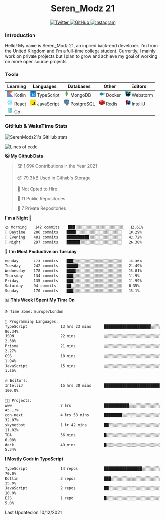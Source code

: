 <div align="center">
  <h1>Seren_Modz 21</h1>
  <a href="https://twitter.com/SerenModz21">
    <img alt="Twitter" src="https://img.shields.io/badge/twitter%20-%231DA1F2.svg?&style=for-the-badge&logo=Twitter&logoColor=white">
  </a>
  <a href="https://github.com/SerenModz21">
    <img alt="GitHub" src="https://img.shields.io/badge/github%20-%23121011.svg?&style=for-the-badge&logo=github&logoColor=white">
  </a>
  <a href="https://www.instagram.com/serenmodz21">
    <img alt="Instagram" src="https://img.shields.io/badge/instagram%20-%23E4405F.svg?&style=for-the-badge&logo=Instagram&logoColor=white">
  </a>
</div>

### Introduction

Hello! My name is Seren_Modz 21, an inpired back-end developer. I'm from the United Kingdom and I'm a full-time college student. Currently, I mainly work on private projects but I plan to grow and achieve my goal of working on more open source projects. 

### Tools

 **Learning**                                        | **Languages**                                               | **Databases**                                               | **Other**                                           | **Editors**                                                  
-----------------------------------------------------|-------------------------------------------------------------|-------------------------------------------------------------|-----------------------------------------------------|--------------------------------------------------------------
 <img width="19px" src="./assets/kotlin.svg"> Kotlin | <img width="19px" src="./assets/typescript.svg"> TypeScript | <img width="19px" src="./assets/mongodb.svg"> MongoDB       | <img width="19px" src="./assets/docker.svg"> Docker | <img width="19px" src="./assets/webstorm.svg"> Webstorm      
 <img width="19px" src="./assets/react.svg"> React   | <img width="19px" src="./assets/javascript.svg"> JavaScript | <img width="19px" src="./assets/postgresql.svg"> PostgreSQL | <img width="19px" src="./assets/redis.svg"> Redis   | <img width="19px" src="./assets/intellij-idea.svg"> IntelliJ
 <img width="19px" src="./assets/go.svg"> Go         |                                                             |                                                             |                                                     |                                                                                                               

### GitHub & WakaTime Stats

![SerenModz21's GitHub stats](https://github-readme-stats.vercel.app/api?username=SerenModz21&show_icons=true&theme=dark)

<!--START_SECTION:waka-->
![Lines of code](https://img.shields.io/badge/From%20Hello%20World%20I%27ve%20Written-47740%20lines%20of%20code-blue)

**🐱 My Github Data** 

> 🏆 1,696 Contributions in the Year 2021
 > 
> 📦 79.3 kB Used in Github's Storage 
 > 
> 🚫 Not Opted to Hire
 > 
> 📜 11 Public Repositories 
 > 
> 🔑 7 Private Repositories  
 > 
**I'm a Night 🦉** 

```text
🌞 Morning    142 commits    ███░░░░░░░░░░░░░░░░░░░░░░   12.61% 
🌆 Daytime    206 commits    ████░░░░░░░░░░░░░░░░░░░░░   18.29% 
🌃 Evening    481 commits    ██████████░░░░░░░░░░░░░░░   42.72% 
🌙 Night      297 commits    ██████░░░░░░░░░░░░░░░░░░░   26.38%

```
📅 **I'm Most Productive on Tuesday** 

```text
Monday       173 commits    ███░░░░░░░░░░░░░░░░░░░░░░   15.36% 
Tuesday      242 commits    █████░░░░░░░░░░░░░░░░░░░░   21.49% 
Wednesday    178 commits    ████░░░░░░░░░░░░░░░░░░░░░   15.81% 
Thursday     134 commits    ███░░░░░░░░░░░░░░░░░░░░░░   11.9% 
Friday       135 commits    ███░░░░░░░░░░░░░░░░░░░░░░   11.99% 
Saturday     94 commits     ██░░░░░░░░░░░░░░░░░░░░░░░   8.35% 
Sunday       170 commits    ███░░░░░░░░░░░░░░░░░░░░░░   15.1%

```


📊 **This Week I Spent My Time On** 

```text
⌚︎ Time Zone: Europe/London

💬 Programming Languages: 
TypeScript               13 hrs 23 mins      █████████████████████░░░░   86.34% 
JSON                     22 mins             ░░░░░░░░░░░░░░░░░░░░░░░░░   2.38% 
Prisma                   21 mins             ░░░░░░░░░░░░░░░░░░░░░░░░░   2.27% 
CSS                      18 mins             ░░░░░░░░░░░░░░░░░░░░░░░░░   1.94% 
JavaScript               15 mins             ░░░░░░░░░░░░░░░░░░░░░░░░░   1.68%

🔥 Editors: 
IntelliJ                 15 hrs 30 mins      █████████████████████████   100.0%

🐱‍💻 Projects: 
www                      7 hrs               ███████████░░░░░░░░░░░░░░   45.17% 
cdn-next                 4 hrs 58 mins       ████████░░░░░░░░░░░░░░░░░   32.07% 
skynetbot                1 hr 42 mins        ██░░░░░░░░░░░░░░░░░░░░░░░   11.02% 
TDA                      56 mins             █░░░░░░░░░░░░░░░░░░░░░░░░   6.08% 
deck                     49 mins             █░░░░░░░░░░░░░░░░░░░░░░░░   5.34%

```

**I Mostly Code in TypeScript** 

```text
TypeScript               14 repos            █████████████████░░░░░░░░   70.0% 
Kotlin                   3 repos             ███░░░░░░░░░░░░░░░░░░░░░░   15.0% 
JavaScript               2 repos             ██░░░░░░░░░░░░░░░░░░░░░░░   10.0% 
EJS                      1 repo              █░░░░░░░░░░░░░░░░░░░░░░░░   5.0%

```



 Last Updated on 10/12/2021
<!--END_SECTION:waka-->
